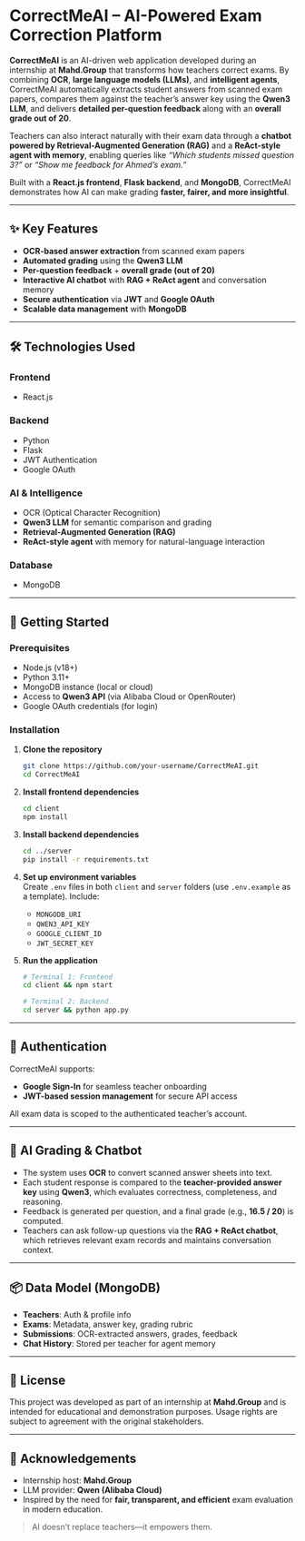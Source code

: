 # CorrectMeAI – AI-Powered Exam Correction Platform

**CorrectMeAI** is an AI-driven web application developed during an internship at **Mahd.Group** that transforms how teachers correct exams. By combining **OCR**, **large language models (LLMs)**, and **intelligent agents**, CorrectMeAI automatically extracts student answers from scanned exam papers, compares them against the teacher’s answer key using the **Qwen3 LLM**, and delivers **detailed per-question feedback** along with an **overall grade out of 20**.

Teachers can also interact naturally with their exam data through a **chatbot powered by Retrieval-Augmented Generation (RAG)** and a **ReAct-style agent with memory**, enabling queries like _“Which students missed question 3?”_ or _“Show me feedback for Ahmed’s exam.”_

Built with a **React.js frontend**, **Flask backend**, and **MongoDB**, CorrectMeAI demonstrates how AI can make grading **faster, fairer, and more insightful**.

---

## ✨ Key Features

- **OCR-based answer extraction** from scanned exam papers  
- **Automated grading** using the **Qwen3 LLM**  
- **Per-question feedback** + **overall grade (out of 20)**  
- **Interactive AI chatbot** with **RAG + ReAct agent** and conversation memory  
- **Secure authentication** via **JWT** and **Google OAuth**  
- **Scalable data management** with **MongoDB**

---

## 🛠️ Technologies Used

### Frontend
- React.js

### Backend
- Python  
- Flask  
- JWT Authentication  
- Google OAuth  

### AI & Intelligence
- OCR (Optical Character Recognition)  
- **Qwen3 LLM** for semantic comparison and grading  
- **Retrieval-Augmented Generation (RAG)**  
- **ReAct-style agent** with memory for natural-language interaction  

### Database
- MongoDB

---

## 🚀 Getting Started

### Prerequisites
- Node.js (v18+)  
- Python 3.11+  
- MongoDB instance (local or cloud)  
- Access to **Qwen3 API** (via Alibaba Cloud or OpenRouter)  
- Google OAuth credentials (for login)  

### Installation

1. **Clone the repository**
   ```bash
   git clone https://github.com/your-username/CorrectMeAI.git
   cd CorrectMeAI
   ```

2. **Install frontend dependencies**
   ```bash
   cd client
   npm install
   ```

3. **Install backend dependencies**
   ```bash
   cd ../server
   pip install -r requirements.txt
   ```

4. **Set up environment variables**  
   Create `.env` files in both `client` and `server` folders (use `.env.example` as a template). Include:
   - `MONGODB_URI`
   - `QWEN3_API_KEY`
   - `GOOGLE_CLIENT_ID`
   - `JWT_SECRET_KEY`

5. **Run the application**
   ```bash
   # Terminal 1: Frontend
   cd client && npm start

   # Terminal 2: Backend
   cd server && python app.py
   ```

---

## 🔐 Authentication

CorrectMeAI supports:
- **Google Sign-In** for seamless teacher onboarding  
- **JWT-based session management** for secure API access  

All exam data is scoped to the authenticated teacher’s account.

---

## 🤖 AI Grading & Chatbot

- The system uses **OCR** to convert scanned answer sheets into text.  
- Each student response is compared to the **teacher-provided answer key** using **Qwen3**, which evaluates correctness, completeness, and reasoning.  
- Feedback is generated per question, and a final grade (e.g., **16.5 / 20**) is computed.  
- Teachers can ask follow-up questions via the **RAG + ReAct chatbot**, which retrieves relevant exam records and maintains conversation context.

---

## 📦 Data Model (MongoDB)

- **Teachers**: Auth & profile info  
- **Exams**: Metadata, answer key, grading rubric  
- **Submissions**: OCR-extracted answers, grades, feedback  
- **Chat History**: Stored per teacher for agent memory  

---

## 📄 License

This project was developed as part of an internship at **Mahd.Group** and is intended for educational and demonstration purposes. Usage rights are subject to agreement with the original stakeholders.

---

## 🙌 Acknowledgements

- Internship host: **Mahd.Group**  
- LLM provider: **Qwen (Alibaba Cloud)**  
- Inspired by the need for **fair, transparent, and efficient** exam evaluation in modern education.

> AI doesn’t replace teachers—it empowers them.
